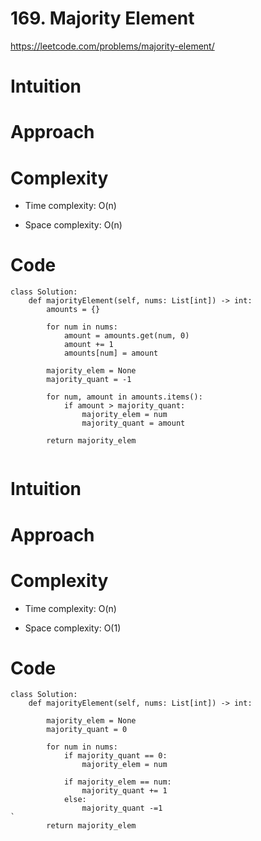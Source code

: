 # 169. Majority Element

https://leetcode.com/problems/majority-element/

# Intuition
<!-- Describe your first thoughts on how to solve this problem. -->

# Approach
<!-- Describe your approach to solving the problem. -->

# Complexity
- Time complexity: O(n)
<!-- Add your time complexity here, e.g. $$O(n)$$ -->

- Space complexity: O(n)
<!-- Add your space complexity here, e.g. $$O(n)$$ -->

# Code
```python3 []
class Solution:
    def majorityElement(self, nums: List[int]) -> int:
        amounts = {}

        for num in nums:
            amount = amounts.get(num, 0)
            amount += 1
            amounts[num] = amount

        majority_elem = None
        majority_quant = -1

        for num, amount in amounts.items():
            if amount > majority_quant:
                majority_elem = num
                majority_quant = amount

        return majority_elem
        
```

# Intuition
<!-- Describe your first thoughts on how to solve this problem. -->

# Approach
<!-- Describe your approach to solving the problem. -->

# Complexity
- Time complexity: O(n)
<!-- Add your time complexity here, e.g. $$O(n)$$ -->

- Space complexity: O(1)
<!-- Add your space complexity here, e.g. $$O(n)$$ -->

# Code

```
class Solution:
    def majorityElement(self, nums: List[int]) -> int:

        majority_elem = None
        majority_quant = 0

        for num in nums:
            if majority_quant == 0:
                majority_elem = num

            if majority_elem == num:
                majority_quant += 1
            else:
                majority_quant -=1
`
        return majority_elem
 ```       
